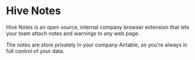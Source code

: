 # Hive Notes

Hive Notes is an open source, internal company browser extension that lets your team attach notes and warnings to any web page.

The notes are store privately in your company Airtable, so you're always in full control of your data.
